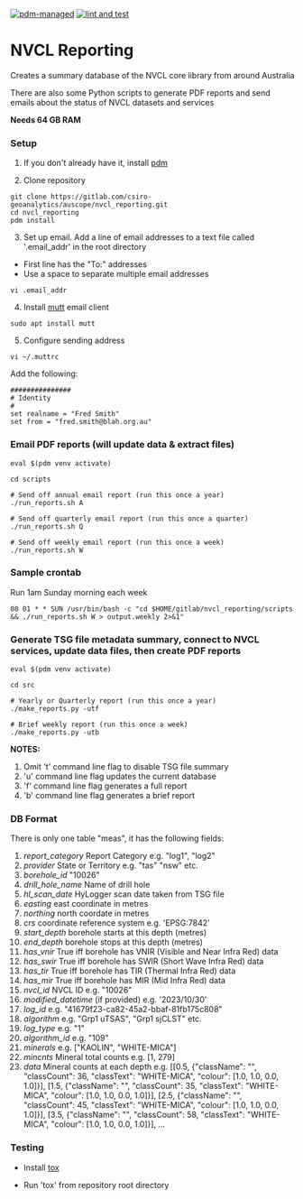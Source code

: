 [![pdm-managed](https://img.shields.io/badge/pdm-managed-blueviolet)](https://pdm.fming.dev)
[![lint and test](https://github.com/AuScope/nvcl_reporting/actions/workflows/nvcl_reporting.yml/badge.svg)](https://github.com/AuScope/nvcl_reporting/actions/workflows/nvcl_reporting.yml)


# NVCL Reporting

Creates a summary database of the NVCL core library from around Australia

There are also some Python scripts to generate PDF reports and send emails about the status of NVCL datasets and services

**Needs 64 GB RAM**

### Setup

1. If you don't already have it, install [pdm](https://pdm.fming.dev/latest/)

2. Clone repository
```
git clone https://gitlab.com/csiro-geoanalytics/auscope/nvcl_reporting.git
cd nvcl_reporting
pdm install
```

3. Set up email. Add a line of email addresses to a text file called '.email_addr' in the root directory
  - First line has the "To:" addresses
  - Use a space to separate multiple email addresses
```
vi .email_addr
```

4. Install [mutt](http://www.mutt.org) email client
```
sudo apt install mutt
```

5. Configure sending address
```
vi ~/.muttrc
```

Add the following:
```
###############
# Identity
#
set realname = "Fred Smith"
set from = "fred.smith@blah.org.au"
```

### Email PDF reports (will update data & extract files)
```
eval $(pdm venv activate)

cd scripts

# Send off annual email report (run this once a year)
./run_reports.sh A

# Send off quarterly email report (run this once a quarter)
./run_reports.sh Q

# Send off weekly email report (run this once a week)
./run_reports.sh W
```

### Sample crontab

Run 1am Sunday morning each week
```
00 01 * * SUN /usr/bin/bash -c "cd $HOME/gitlab/nvcl_reporting/scripts && ./run_reports.sh W > output.weekly 2>&1"
```


### Generate TSG file metadata summary, connect to NVCL services, update data files, then create PDF reports 
```
eval $(pdm venv activate)

cd src

# Yearly or Quarterly report (run this once a year)
./make_reports.py -utf

# Brief weekly report (run this once a week)
./make_reports.py -utb
```
**NOTES:**
1. Omit 't' command line flag to disable TSG file summary
2. 'u' command line flag updates the current database
3. 'f' command line flag generates a full report
4. 'b' command line flag generates a brief report


### DB Format

There is only one table "meas", it has the following fields:

1.	*report_category*  Report Category e.g. "log1", "log2" 
2.	*provider* State or Territory e.g. "tas" "nsw" etc.
3.	*borehole_id* "10026"
4.  *drill_hole_name* Name of drill hole
5.  *hl_scan_date* HyLogger scan date taken from TSG file
6.  *easting* east coordinate in metres
7.  *northing* north coordate in metres
8.  *crs* coordinate reference system e.g. 'EPSG:7842'
9.  *start_depth* borehole starts at this depth (metres)
10. *end_depth* borehole stops at this depth (metres)
11. *has_vnir* True iff borehole has VNIR (Visible and Near Infra Red) data
12. *has_swir* True iff borehole has SWIR (Short Wave Infra Red) data
13. *has_tir* True iff borehole has TIR (Thermal Infra Red) data
14. *has_mir* True iff borehole has MIR (Mid Infra Red) data
15. *nvcl_id* NVCL ID e.g. "10026"
16.	*modified_datetime* (if provided) e.g. '2023/10/30'
17.	*log_id* e.g. "41679f23-ca82-45a2-bbaf-81fb175c808"
18.	*algorithm* e.g. "Grp1 uTSAS", "Grp1 sjCLST" etc.
19.	*log_type* e.g. "1"
20.	*algorithm_id* e.g. "109"
21.	*minerals* e.g. ["KAOLIN", "WHITE-MICA"]
22.	*mincnts* Mineral total counts e.g. [1, 279]
23.	*data* Mineral counts at each depth e.g. [[0.5, {"className": "", "classCount": 36, "classText": "WHITE-MICA", "colour": [1.0, 1.0, 0.0, 1.0]}], [1.5, {"className": "", "classCount": 35, "classText": "WHITE-MICA", "colour": [1.0, 1.0, 0.0, 1.0]}], [2.5, {"className": "", "classCount": 45, "classText": "WHITE-MICA", "colour": [1.0, 1.0, 0.0, 1.0]}], [3.5, {"className": "", "classCount": 58, "classText": "WHITE-MICA", "colour": [1.0, 1.0, 0.0, 1.0]}], ...

### Testing

* Install [tox](https://tox.wiki)

* Run 'tox' from repository root directory

